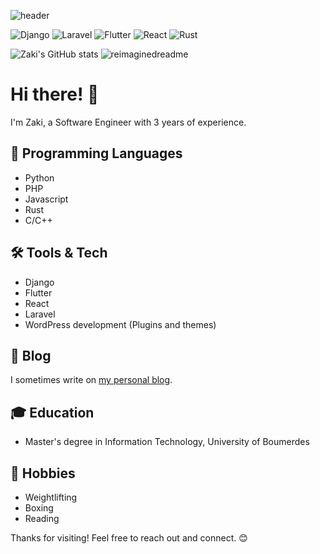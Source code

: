 ![header](https://capsule-render.vercel.app/api?type=waving&color=auto&height=175&section=header&text=Welcome!&fontSize=50)

![Django](https://img.shields.io/badge/django-%23092E20.svg?style=for-the-badge&logo=django&logoColor=white)
![Laravel](https://img.shields.io/badge/laravel-%23FF2D20.svg?style=for-the-badge&logo=laravel&logoColor=white)
![Flutter](https://img.shields.io/badge/Flutter-%2302569B.svg?style=for-the-badge&logo=Flutter&logoColor=white)
![React](https://img.shields.io/badge/react-%2320232a.svg?style=for-the-badge&logo=react&logoColor=%2361DAFB)
![Rust](https://img.shields.io/badge/rust-%23000000.svg?style=for-the-badge&logo=rust&logoColor=white)

![Zaki's GitHub stats](https://github-readme-stats.vercel.app/api?username=benaissazaki)
<img src="https://myreadme.vercel.app/api/embed/benaissazaki?panels=toprepositories,toplanguages,commitgraph" alt="reimaginedreadme" />
# Hi there! 👋

I'm Zaki, a Software Engineer with 3 years of experience.

## 🔧 Programming Languages
- Python
- PHP
- Javascript
- Rust
- C/C++

## 🛠️ Tools & Tech
- Django
- Flutter
- React
- Laravel
- WordPress development (Plugins and themes)

## 📝 Blog
I sometimes write on [my personal blog](https://benaissazaki.com).

## 🎓 Education
- Master's degree in Information Technology, University of Boumerdes

## 🎯 Hobbies
- Weightlifting
- Boxing
- Reading

Thanks for visiting! Feel free to reach out and connect. 😊
